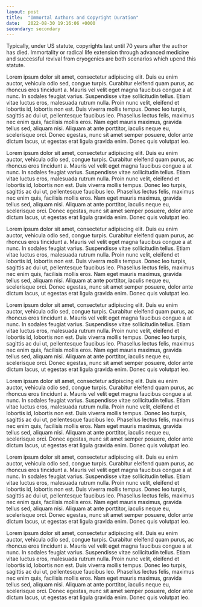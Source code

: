 ```yaml
---
layout: post
title:  "Immortal Authors and Copyright Duration"
date:   2022-08-30 19:16:06 +0000
secondary: secondary
---
```

Typically, under US statute, copyrights last until 70 years after the author has died. Immortality or radical life extension through advanced medicine and successful revival from cryogenics are both scenarios which upend this statute. 

Lorem ipsum dolor sit amet, consectetur adipiscing elit. Duis eu enim auctor, vehicula odio sed, congue turpis. Curabitur eleifend quam purus, ac rhoncus eros tincidunt a. Mauris vel velit eget magna faucibus congue a at nunc. In sodales feugiat varius. Suspendisse vitae sollicitudin tellus. Etiam vitae luctus eros, malesuada rutrum nulla. Proin nunc velit, eleifend et lobortis id, lobortis non est. Duis viverra mollis tempus. Donec leo turpis, sagittis ac dui ut, pellentesque faucibus leo. Phasellus lectus felis, maximus nec enim quis, facilisis mollis eros. Nam eget mauris maximus, gravida tellus sed, aliquam nisi. Aliquam at ante porttitor, iaculis neque eu, scelerisque orci. Donec egestas, nunc sit amet semper posuere, dolor ante dictum lacus, ut egestas erat ligula gravida enim. Donec quis volutpat leo.

Lorem ipsum dolor sit amet, consectetur adipiscing elit. Duis eu enim auctor, vehicula odio sed, congue turpis. Curabitur eleifend quam purus, ac rhoncus eros tincidunt a. Mauris vel velit eget magna faucibus congue a at nunc. In sodales feugiat varius. Suspendisse vitae sollicitudin tellus. Etiam vitae luctus eros, malesuada rutrum nulla. Proin nunc velit, eleifend et lobortis id, lobortis non est. Duis viverra mollis tempus. Donec leo turpis, sagittis ac dui ut, pellentesque faucibus leo. Phasellus lectus felis, maximus nec enim quis, facilisis mollis eros. Nam eget mauris maximus, gravida tellus sed, aliquam nisi. Aliquam at ante porttitor, iaculis neque eu, scelerisque orci. Donec egestas, nunc sit amet semper posuere, dolor ante dictum lacus, ut egestas erat ligula gravida enim. Donec quis volutpat leo.

Lorem ipsum dolor sit amet, consectetur adipiscing elit. Duis eu enim auctor, vehicula odio sed, congue turpis. Curabitur eleifend quam purus, ac rhoncus eros tincidunt a. Mauris vel velit eget magna faucibus congue a at nunc. In sodales feugiat varius. Suspendisse vitae sollicitudin tellus. Etiam vitae luctus eros, malesuada rutrum nulla. Proin nunc velit, eleifend et lobortis id, lobortis non est. Duis viverra mollis tempus. Donec leo turpis, sagittis ac dui ut, pellentesque faucibus leo. Phasellus lectus felis, maximus nec enim quis, facilisis mollis eros. Nam eget mauris maximus, gravida tellus sed, aliquam nisi. Aliquam at ante porttitor, iaculis neque eu, scelerisque orci. Donec egestas, nunc sit amet semper posuere, dolor ante dictum lacus, ut egestas erat ligula gravida enim. Donec quis volutpat leo.

Lorem ipsum dolor sit amet, consectetur adipiscing elit. Duis eu enim auctor, vehicula odio sed, congue turpis. Curabitur eleifend quam purus, ac rhoncus eros tincidunt a. Mauris vel velit eget magna faucibus congue a at nunc. In sodales feugiat varius. Suspendisse vitae sollicitudin tellus. Etiam vitae luctus eros, malesuada rutrum nulla. Proin nunc velit, eleifend et lobortis id, lobortis non est. Duis viverra mollis tempus. Donec leo turpis, sagittis ac dui ut, pellentesque faucibus leo. Phasellus lectus felis, maximus nec enim quis, facilisis mollis eros. Nam eget mauris maximus, gravida tellus sed, aliquam nisi. Aliquam at ante porttitor, iaculis neque eu, scelerisque orci. Donec egestas, nunc sit amet semper posuere, dolor ante dictum lacus, ut egestas erat ligula gravida enim. Donec quis volutpat leo.

Lorem ipsum dolor sit amet, consectetur adipiscing elit. Duis eu enim auctor, vehicula odio sed, congue turpis. Curabitur eleifend quam purus, ac rhoncus eros tincidunt a. Mauris vel velit eget magna faucibus congue a at nunc. In sodales feugiat varius. Suspendisse vitae sollicitudin tellus. Etiam vitae luctus eros, malesuada rutrum nulla. Proin nunc velit, eleifend et lobortis id, lobortis non est. Duis viverra mollis tempus. Donec leo turpis, sagittis ac dui ut, pellentesque faucibus leo. Phasellus lectus felis, maximus nec enim quis, facilisis mollis eros. Nam eget mauris maximus, gravida tellus sed, aliquam nisi. Aliquam at ante porttitor, iaculis neque eu, scelerisque orci. Donec egestas, nunc sit amet semper posuere, dolor ante dictum lacus, ut egestas erat ligula gravida enim. Donec quis volutpat leo.

Lorem ipsum dolor sit amet, consectetur adipiscing elit. Duis eu enim auctor, vehicula odio sed, congue turpis. Curabitur eleifend quam purus, ac rhoncus eros tincidunt a. Mauris vel velit eget magna faucibus congue a at nunc. In sodales feugiat varius. Suspendisse vitae sollicitudin tellus. Etiam vitae luctus eros, malesuada rutrum nulla. Proin nunc velit, eleifend et lobortis id, lobortis non est. Duis viverra mollis tempus. Donec leo turpis, sagittis ac dui ut, pellentesque faucibus leo. Phasellus lectus felis, maximus nec enim quis, facilisis mollis eros. Nam eget mauris maximus, gravida tellus sed, aliquam nisi. Aliquam at ante porttitor, iaculis neque eu, scelerisque orci. Donec egestas, nunc sit amet semper posuere, dolor ante dictum lacus, ut egestas erat ligula gravida enim. Donec quis volutpat leo.

Lorem ipsum dolor sit amet, consectetur adipiscing elit. Duis eu enim auctor, vehicula odio sed, congue turpis. Curabitur eleifend quam purus, ac rhoncus eros tincidunt a. Mauris vel velit eget magna faucibus congue a at nunc. In sodales feugiat varius. Suspendisse vitae sollicitudin tellus. Etiam vitae luctus eros, malesuada rutrum nulla. Proin nunc velit, eleifend et lobortis id, lobortis non est. Duis viverra mollis tempus. Donec leo turpis, sagittis ac dui ut, pellentesque faucibus leo. Phasellus lectus felis, maximus nec enim quis, facilisis mollis eros. Nam eget mauris maximus, gravida tellus sed, aliquam nisi. Aliquam at ante porttitor, iaculis neque eu, scelerisque orci. Donec egestas, nunc sit amet semper posuere, dolor ante dictum lacus, ut egestas erat ligula gravida enim. Donec quis volutpat leo.

